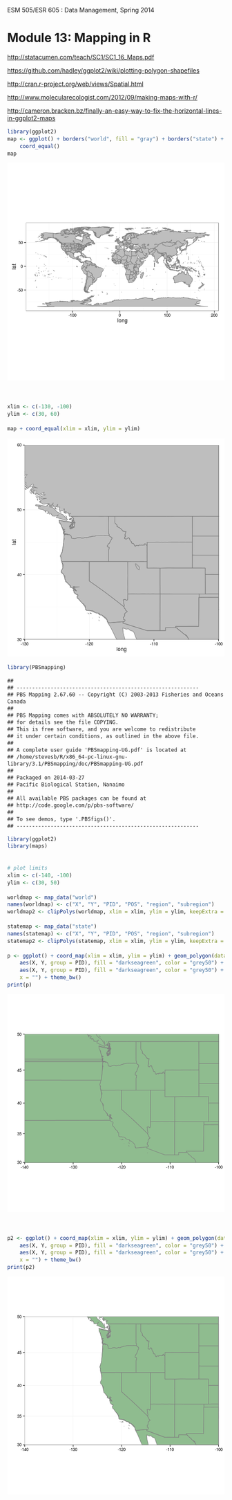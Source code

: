 ESM 505/ESR 605 : Data Management, Spring 2014

Module 13: Mapping in R 
====================

http://statacumen.com/teach/SC1/SC1_16_Maps.pdf

https://github.com/hadley/ggplot2/wiki/plotting-polygon-shapefiles

http://cran.r-project.org/web/views/Spatial.html

http://www.molecularecologist.com/2012/09/making-maps-with-r/

http://cameron.bracken.bz/finally-an-easy-way-to-fix-the-horizontal-lines-in-ggplot2-maps




```r
library(ggplot2)
map <- ggplot() + borders("world", fill = "gray") + borders("state") + theme_bw() + 
    coord_equal()
map
```

![plot of chunk unnamed-chunk-1](figure/unnamed-chunk-11.png) 

```r


xlim <- c(-130, -100)
ylim <- c(30, 60)

map + coord_equal(xlim = xlim, ylim = ylim)
```

![plot of chunk unnamed-chunk-1](figure/unnamed-chunk-12.png) 




```r
library(PBSmapping)
```

```
## 
## -----------------------------------------------------------
## PBS Mapping 2.67.60 -- Copyright (C) 2003-2013 Fisheries and Oceans Canada
## 
## PBS Mapping comes with ABSOLUTELY NO WARRANTY;
## for details see the file COPYING.
## This is free software, and you are welcome to redistribute
## it under certain conditions, as outlined in the above file.
## 
## A complete user guide 'PBSmapping-UG.pdf' is located at 
## /home/stevesb/R/x86_64-pc-linux-gnu-library/3.1/PBSmapping/doc/PBSmapping-UG.pdf
## 
## Packaged on 2014-03-27
## Pacific Biological Station, Nanaimo
## 
## All available PBS packages can be found at
## http://code.google.com/p/pbs-software/
## 
## To see demos, type '.PBSfigs()'.
## -----------------------------------------------------------
```

```r
library(ggplot2)
library(maps)


# plot limits
xlim <- c(-140, -100)
ylim <- c(30, 50)

worldmap <- map_data("world")
names(worldmap) <- c("X", "Y", "PID", "POS", "region", "subregion")
worldmap2 <- clipPolys(worldmap, xlim = xlim, ylim = ylim, keepExtra = TRUE)

statemap <- map_data("state")
names(statemap) <- c("X", "Y", "PID", "POS", "region", "subregion")
statemap2 <- clipPolys(statemap, xlim = xlim, ylim = ylim, keepExtra = TRUE)

p <- ggplot() + coord_map(xlim = xlim, ylim = ylim) + geom_polygon(data = worldmap, 
    aes(X, Y, group = PID), fill = "darkseagreen", color = "grey50") + geom_polygon(data = statemap, 
    aes(X, Y, group = PID), fill = "darkseagreen", color = "grey50") + labs(y = "", 
    x = "") + theme_bw()
print(p)
```

![plot of chunk unnamed-chunk-2](figure/unnamed-chunk-21.png) 

```r


p2 <- ggplot() + coord_map(xlim = xlim, ylim = ylim) + geom_polygon(data = worldmap2, 
    aes(X, Y, group = PID), fill = "darkseagreen", color = "grey50") + geom_polygon(data = statemap2, 
    aes(X, Y, group = PID), fill = "darkseagreen", color = "grey50") + labs(y = "", 
    x = "") + theme_bw()
print(p2)
```

![plot of chunk unnamed-chunk-2](figure/unnamed-chunk-22.png) 

